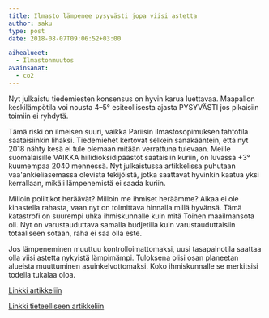 ```yaml
---
title: Ilmasto lämpenee pysyvästi jopa viisi astetta
author: saku
type: post
date: 2018-08-07T09:06:52+03:00

aihealueet:
  - Ilmastonmuutos
avainsanat:
  - co2
---
```


Nyt julkaistu tiedemiesten konsensus on hyvin karua luettavaa. Maapallon keskilämpötila voi nousta 4–5° esiteollisesta ajasta PYSYVÄSTI jos pikaisiin toimiin ei ryhdytä.

Tämä riski on ilmeisen suuri, vaikka Pariisin ilmastosopimuksen tahtotila saataisiinkin lihaksi. Tiedemiehet kertovat selkein sanakääntein, että nyt 2018 nähty kesä ei tule olemaan mitään verrattuna tulevaan. Meille suomalaisille VAIKKA hiilidioksidipäästöt saataisiin kuriin, on luvassa +3° kuumempaa 2040 mennessä. Nyt julkaistussa artikkelissa puhutaan vaa'ankieliasemassa olevista tekijöistä, jotka saattavat hyvinkin kaatua yksi kerrallaan, mikäli lämpenemistä ei saada kuriin.

Milloin poliitikot heräävät? Milloin me ihmiset heräämme? Aikaa ei ole kinastella rahasta, vaan nyt on toimittava hinnalla millä hyvänsä. Tämä katastrofi on suurempi uhka ihmiskunnalle kuin mitä Toinen maailmansota oli. Nyt on varustauduttava samalla budjetilla kuin varustauduttaisiin totaaliseen sotaan, raha ei saa olla este.

Jos lämpeneminen muuttuu kontrolloimattomaksi, uusi tasapainotila saattaa olla viisi astetta nykyistä lämpimämpi. Tuloksena olisi osan planeetan alueista muuttuminen asuinkelvottomaksi. Koko ihmiskunnalle se merkitsisi todella tukalaa oloa.

[Linkki artikkeliin](http://www.stockholmresilience.org/research/research-news/2018-08-06-planet-at-risk-of-heading-towards-hothouse-earth-state.html)

[Linkki tieteelliseen artikkeliin](http://www.pnas.org/content/early/2018/07/31/1810141115)